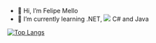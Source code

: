 - 👋 Hi, I’m Felipe Mello
- 🌱 I’m currently learning .NET, 
            <img src="https://cdn.jsdelivr.net/gh/devicons/devicon/icons/csharp/csharp-original.svg" />
          C# and Java



[![Top Langs](https://github-readme-stats.vercel.app/api/top-langs/?username=iyeskett)](https://github.com/anuraghazra/github-readme-stats)


<!---
iyeskett/iyeskett is a ✨ special ✨ repository because its `README.md` (this file) appears on your GitHub profile.
You can click the Preview link to take a look at your changes.
--->
